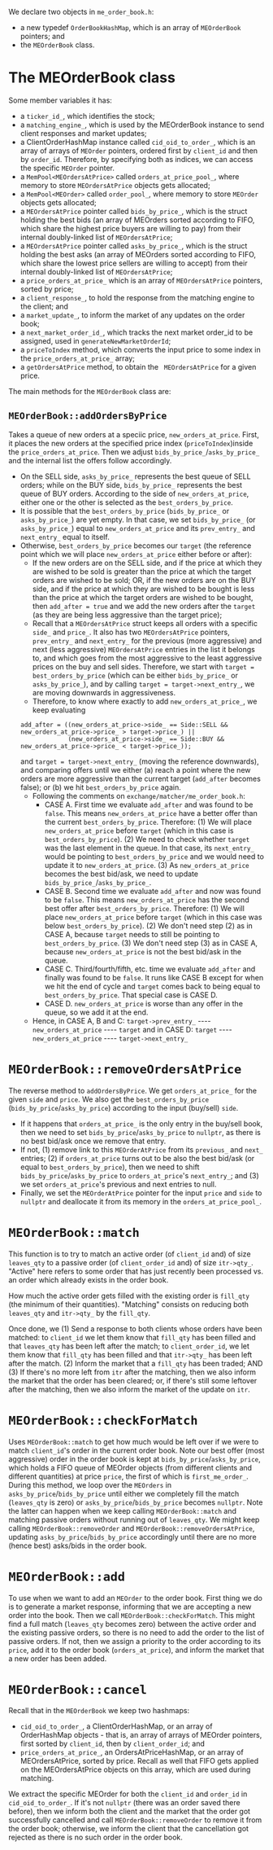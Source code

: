 We declare two objects in `me_order_book.h`:
- a new typedef `OrderBookHashMap`, which is an array of `MEOrderBook` pointers; and
- the `MEOrderBook` class.

# The MEOrderBook class
Some member variables it has:
- a `ticker_id_`, which identifies the stock;
- a `matching_engine_`, which is used by the MEOrderBook instance to send client responses and market updates;
- a ClientOrderHashMap instance called `cid_oid_to_order_`, which is an array of arrays of `MEOrder` pointers, ordered first by `client_id` and then by `order_id`. Therefore, by specifying both as indices, we can access the specific `MEOrder` pointer.
- a `MemPool<MEOrdersAtPrice>` called `orders_at_price_pool_`, where memory to store `MEOrdersAtPrice` objects gets allocated;
- a `MemPool<MEOrder>` called `order_pool_`, where memory to store `MEOrder` objects gets allocated;
- a `MEOrdersAtPrice` pointer called `bids_by_price_`, which is the struct holding the best bids (an array of MEOrders sorted according to FIFO, which share the highest price buyers are willing to pay) from their internal doubly-linked list of `MEOrdersAtPrice`;
- a `MEOrdersAtPrice` pointer called `asks_by_price_`, which is the struct holding the best asks (an array of MEOrders sorted according to FIFO, which share the lowest price sellers are willing to accept) from their internal doubly-linked list of `MEOrdersAtPrice`;
- a `price_orders_at_price_` which is an array of `MEOrdersAtPrice` pointers, sorted by price;
- a `client_response_`, to hold the response from the matching engine to the client; and
- a `market_update_`, to inform the market of any updates on the order book;
- a `next_market_order_id_`, which tracks the next market order_id to be assigned, used in `generateNewMarketOrderId`;
- a `priceToIndex` method, which converts the input price to some index in the `price_orders_at_price_` array; 
- a `getOrdersAtPrice` method, to obtain the ` MEOrdersAtPrice` for a given price.

The main methods for the `MEOrderBook` class are:

## `MEOrderBook::addOrdersByPrice`
Takes a queue of new orders at a speciic price, `new_orders_at_price`. First, it places the new orders at the specified price index (`priceToIndex`)inside the `price_orders_at_price`. Then we adjust `bids_by_price_`/`asks_by_price_` and the internal list the offers follow accordingly.

- On the SELL side, `asks_by_price_` represents the best queue of SELL orders; while on the BUY side, `bids_by_price_` represents the best queue of BUY orders. According to the side of `new_orders_at_price`, either one or the other is selected as the `best_orders_by_price`.
- It is possible that the `best_orders_by_price` (`bids_by_price_` or `asks_by_price_`) are yet empty. In that case, we set `bids_by_price_` (or `asks_by_price_`) equal to `new_orders_at_price` and its `prev_entry_` and `next_entry_` equal to itself.
- Otherwise, `best_orders_by_price` becomes our `target` (the reference point which we will place `new_orders_at_price` either before or after):
    - If the new orders are on the SELL side, and if the price at which they are wished to be sold is greater than the price at which the target orders are wished to be sold; OR, if the new orders are on the BUY side, and if the price at which they are wished to be bought is less than the price at which the target orders are wished to be bought, then `add_after = true` and we add the new orders after the `target` (as they are being less aggressive than the target price);
    - Recall that a `MEOrdersAtPrice` struct keeps all orders with a specific `side_` and `price_`. It also has two `MEOrdersAtPrice` pointers, `prev_entry_` and `next_entry_` for the previous (more aggressive) and next (less aggressive) `MEOrdersAtPrice` entries in the list it belongs to, and which goes from the most aggressive to the least aggressive prices on the buy and sell sides. Therefore, we start with `target = best_orders_by_price` (which can be either `bids_by_price_` or `asks_by_price_`), and by calling `target = target->next_entry_`, we are moving downwards in aggressiveness.
    - Therefore, to know where exactly to add `new_orders_at_price_`, we keep evaluating 
    ```
    add_after = ((new_orders_at_price->side_ == Side::SELL && new_orders_at_price->price_ > target->price_) ||
                 (new_orders_at_price->side_ == Side::BUY && new_orders_at_price->price_ < target->price_));

    ```
    and `target = target->next_entry_` (moving the reference downwards), and comparing offers until we either (a) reach a point where the new orders are more aggressive than the current target (`add_after` becomes false); or (b) we hit `best_orders_by_price` again. 
    - Following the comments on `exchange/matcher/me_order_book.h`:
        - CASE A. First time we evaluate `add_after` and was found to be `false`. This means `new_orders_at_price` have a better offer than the current `best_orders_by_price`. Therefore:
            (1) We will place `new_orders_at_price` before `target` (which in this case is `best_orders_by_price`). 
            (2) We need to check whether `target` was the last element in the queue. In that case, its `next_entry_` would be pointing to `best_orders_by_price` and we would need to update it to `new_orders_at_price`.
            (3) As `new_orders_at_price` becomes the best bid/ask, we need to update `bids_by_price_`/`asks_by_price_`.
        - CASE B. Second time we evaluate `add_after` and now was found to be `false`. This means `new_orders_at_price` has the second best offer after `best_orders_by_price`. Therefore:
            (1) We will place `new_orders_at_price` before `target` (which in this case was below `best_orders_by_price`). 
            (2) We don't need step (2) as in CASE A, because `target` needs to still be pointing to `best_orders_by_price`.
            (3) We don't need step (3) as in CASE A, because `new_orders_at_price` is not the best bid/ask in the queue.
        - CASE C. Third/fourth/fifth, etc. time we evaluate `add_after` and finally was found to be `false`. It runs like CASE B except for when we hit the end of cycle and `target` comes back to being equal to `best_orders_by_price`. That special case is CASE D.
        - CASE D. `new_orders_at_price` is worse than any offer in the queue, so we add it at the end.
    - Hence, in CASE A, B and C:
        `target->prev_entry_` ---- `new_orders_at_price` ---- `target`
    and in CASE D:
        `target` ---- `new_orders_at_price` ---- `target->next_entry_`

# `MEOrderBook::removeOrdersAtPrice`
The reverse method to `addOrdersByPrice`. We get `orders_at_price_` for the given `side` and `price`. We also get the `best_orders_by_price` (`bids_by_price`/`asks_by_price`) according to the input (buy/sell) `side`. 
- If it happens that `orders_at_price_` is the only entry in the buy/sell book, then we need to set `bids_by_price`/`asks_by_price` to `nullptr`, as there is no best bid/ask once we remove that entry.
- If not, (1) remove link to this `MEOrderAtPrice` from its `previous_` and `next_` entries; (2) if `orders_at_price` turns out to be also the best bid/ask (or equal to `best_orders_by_price`), then we need to shift `bids_by_price`/`asks_by_price` to `orders_at_price`'s `next_entry_`; and (3) we set `orders_at_price`'s previous and next entries to null.
- Finally, we set the `MEOrderAtPrice` pointer for the input `price` and `side` to `nullptr` and deallocate it from its memory in the `orders_at_price_pool_`.

# `MEOrderBook::match`
This function is to try to match an active order (of `client_id` and) of size `leaves_qty` to a passive order (of `client_order_id` and) of size `itr->qty_`. "Active" here refers to some order that has just recently been processed vs. an order which already exists in the order book.

How much the active order gets filled with the existing order is `fill_qty` (the minimum of their quantities). "Matching" consists on reducing both `leaves_qty` and `itr->qty_` by the `fill_qty`. 

Once done, we 
(1) Send a response to both clients whose orders have been matched: to `client_id` we let them know that `fill_qty` has been filled and that `leaves_qty` has been left after the match; to `client_order_id`, we let them know that `fill_qty` has been filled and that `itr->qty_` has been left after the match.
(2) Inform the market that a `fill_qty` has been traded; AND
(3) If there's no more left from `itr` after the matching, then we also inform the market that the order has been cleared; or, if there's still some leftover after the matching, then we also inform the market of the update on `itr`.

# `MEOrderBook::checkForMatch`
Uses `MEOrderBook::match` to get how much would be left over if we were to match `client_id`'s order in the current order book. Note our best offer (most aggressive) order in the order book is kept at `bids_by_price`/`asks_by_price`, which holds a FIFO queue of MEOrder objects (from different clients and different quantities) at price `price`, the first of which is `first_me_order_`. During this method, we loop over the `MEOrders` in `asks_by_price`/`bids_by_price` until either we completely fill the match (`leaves_qty` is zero) or `asks_by_price`/`bids_by_price` becomes `nullptr`. Note the latter can happen when we keep calling `MEOrderBook::match` and matching passive orders without running out of `leaves_qty`. We might keep calling `MEOrderBook::removeOrder` and `MEOrderBook::removeOrdersAtPrice`, updating `asks_by_price`/`bids_by_price` accordingly until there are no more (hence best) asks/bids in the order book.

# `MEOrderBook::add`
To use when we want to add an `MEOrder` to the order book. First thing we do is to generate a market response, informing that we are accepting a new order into the book. Then we call `MEOrderBook::checkForMatch`. This might find a full match (`leaves_qty` becomes zero) between the active order and the existing passive orders, so there is no need to add the order to the list of passive orders. If not, then we assign a priority to the order according to its `price`, add it to the order book (`orders_at_price`), and inform the market that a new order has been added.

# `MEOrderBook::cancel`
Recall that in the `MEOrderBook` we keep two hashmaps:
- `cid_oid_to_order_`, a ClientOrderHashMap, or an array of OrderHashMap objects - that is, an array of arrays of MEOrder pointers, first sorted by `client_id`, then by `client_order_id`; and
- `price_orders_at_price_`, an OrdersAtPriceHashMap, or an array of MEOrdersAtPrice, sorted by price. Recall as well that FIFO gets applied on the MEOrdersAtPrice objects on this array, which are used during matching.

We extract the specific MEOrder for both the `client_id` and `order_id` in `cid_oid_to_order_`. If it's not `nullptr` (there was an order saved there before), then we inform both the client and the market that the order got successfully cancelled and call `MEOrderBook::removeOrder` to remove it from the order book; otherwise, we inform the client that the cancellation got rejected as there is no such order in the order book.

